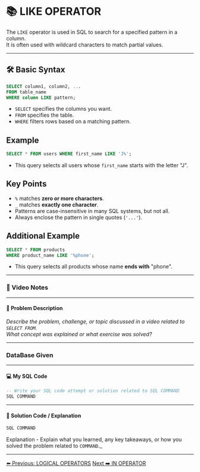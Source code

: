 <!-- markdownlint-disable MD033 -->
<!-- markdownlint-disable MD004 -->

# 📚 LIKE OPERATOR

The `LIKE` operator is used in SQL to search for a specified pattern in a column.  
It is often used with wildcard characters to match partial values.

---

## 🛠️ Basic Syntax

```sql
SELECT column1, column2, ...
FROM table_name
WHERE column LIKE pattern;
```

- `SELECT` specifies the columns you want.
- `FROM` specifies the table.
- `WHERE` filters rows based on a matching pattern.

## Example

```sql
SELECT * FROM users WHERE first_name LIKE 'J%';
```

- This query selects all users whose `first_name` starts with the letter "J".

## Key Points

- `%` matches **zero or more characters**.
- `_` matches **exactly one character**.
- Patterns are case-insensitive in many SQL systems, but not all.
- Always enclose the pattern in single quotes (`'...'`).

## Additional Example

```sql
SELECT * FROM products
WHERE product_name LIKE '%phone';
```

- This query selects all products whose name **ends with** "phone".

---

### 🎥 Video Notes

---

#### 📝 Problem Description

_Describe the problem, challenge, or topic discussed in a video related to `SELECT FROM`._  
_What concept was explained or what exercise was solved?_

---

### DataBase Given

---

#### 💻 My SQL Code

```sql
-- Write your SQL code attempt or solution related to SQL COMMAND
SQL COMMAND
```

---

#### 🧠 Solution Code / Explanation

```sql
SQL COMMAND
```

Explanation - Explain what you learned, any key takeaways, or how you solved the problem related to `COMMAND`._

---

[⬅️ Previous: LOGICAL OPERATORS](logicaloperator.md)   [Next ➡️ IN OPERATOR](inoperator.md)
